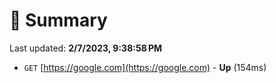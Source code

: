 # 📖 Summary
Last updated: **2/7/2023, 9:38:58 PM**

- `GET` [https://google.com](https://google.com) - **Up** (154ms)

